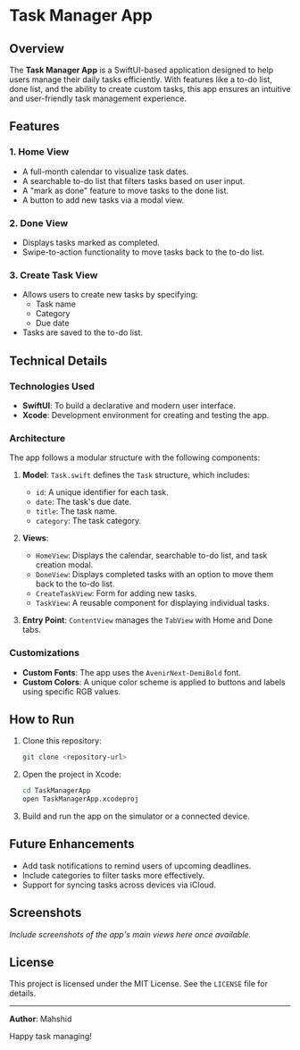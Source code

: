 # Task Manager App

## Overview
The **Task Manager App** is a SwiftUI-based application designed to help users manage their daily tasks efficiently. With features like a to-do list, done list, and the ability to create custom tasks, this app ensures an intuitive and user-friendly task management experience.

## Features

### 1. **Home View**
- A full-month calendar to visualize task dates.
- A searchable to-do list that filters tasks based on user input.
- A "mark as done" feature to move tasks to the done list.
- A button to add new tasks via a modal view.

### 2. **Done View**
- Displays tasks marked as completed.
- Swipe-to-action functionality to move tasks back to the to-do list.

### 3. **Create Task View**
- Allows users to create new tasks by specifying:
  - Task name
  - Category
  - Due date
- Tasks are saved to the to-do list.

## Technical Details

### Technologies Used
- **SwiftUI**: To build a declarative and modern user interface.
- **Xcode**: Development environment for creating and testing the app.

### Architecture
The app follows a modular structure with the following components:

1. **Model**: `Task.swift` defines the `Task` structure, which includes:
   - `id`: A unique identifier for each task.
   - `date`: The task's due date.
   - `title`: The task name.
   - `category`: The task category.

2. **Views**:
   - `HomeView`: Displays the calendar, searchable to-do list, and task creation modal.
   - `DoneView`: Displays completed tasks with an option to move them back to the to-do list.
   - `CreateTaskView`: Form for adding new tasks.
   - `TaskView`: A reusable component for displaying individual tasks.

3. **Entry Point**: `ContentView` manages the `TabView` with Home and Done tabs.

### Customizations
- **Custom Fonts**: The app uses the `AvenirNext-DemiBold` font.
- **Custom Colors**: A unique color scheme is applied to buttons and labels using specific RGB values.

## How to Run

1. Clone this repository:
   ```bash
   git clone <repository-url>
   ```

2. Open the project in Xcode:
   ```bash
   cd TaskManagerApp
   open TaskManagerApp.xcodeproj
   ```

3. Build and run the app on the simulator or a connected device.

## Future Enhancements
- Add task notifications to remind users of upcoming deadlines.
- Include categories to filter tasks more effectively.
- Support for syncing tasks across devices via iCloud.

## Screenshots
_Include screenshots of the app's main views here once available._

## License
This project is licensed under the MIT License. See the `LICENSE` file for details.

---

**Author**: Mahshid

Happy task managing!
